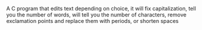 A C program that edits text depending on choice, it will fix capitalization, tell you the number of words, will tell you the number of characters, remove exclamation points and replace them with periods, or shorten spaces
